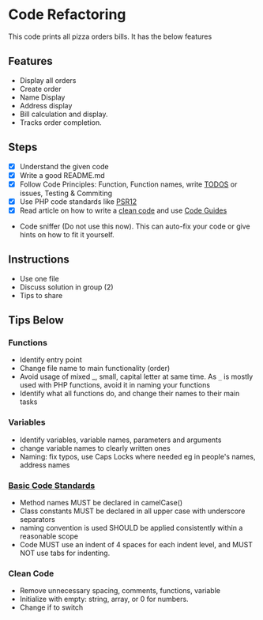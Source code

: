 # Code Refactoring

This code prints all pizza orders bills. It has the below features

## Features

- Display all orders
- Create order
- Name Display
- Address display
- Bill calculation and display.
- Tracks order completion.

## Steps

- [x] Understand the given code
- [x] Write a good README.md
- [x] Follow Code Principles: Function, Function names, write [TODOS](https://dev.to/razbakov/todo-in-code-b) or issues, Testing & Commiting
- [x] Use PHP code standards like [PSR12](https://www.php-fig.org/psr/psr-12/)
- [x] Read article on how to write a [clean code](https://dev.to/gonedark/writing-clean-codes) and use [Code Guides](https://basecodefieldguide.com/)
- Code sniffer (Do not use this now). This can auto-fix your code or give hints on how to fit it yourself.

## Instructions

- Use one file
- Discuss solution in group (2)
- Tips to share

## Tips Below

### Functions

- Identify entry point
- Change file name to main functionality (order)
- Avoid usage of mixed _, small, capital letter at same time. As `_` is mostly used with PHP functions, avoid it in naming your functions
- Identify what all functions do, and change their names to their main tasks

### Variables

- Identify variables, variable names, parameters and arguments
- change variable names to clearly written ones
- Naming: fix typos, use Caps Locks where needed eg in people's names, address names

### [Basic Code Standards](https://www.php-fig.org/psr/psr-1/)

- Method names MUST be declared in camelCase()
- Class constants MUST be declared in all upper case with underscore separators
- naming convention is used SHOULD be applied consistently within a reasonable scope
- Code MUST use an indent of 4 spaces for each indent level, and MUST NOT use tabs for indenting.

### Clean Code

- Remove unnecessary spacing, comments, functions, variable
- Initialize with empty: string, array, or 0 for numbers.
- Change if to switch

